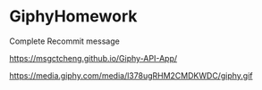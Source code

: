 # GiphyHomework

Complete Recommit message

https://msgctcheng.github.io/Giphy-API-App/

https://media.giphy.com/media/l378ugRHM2CMDKWDC/giphy.gif